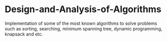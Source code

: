 # Design-and-Analysis-of-Algorithms

Implementation of some of the most known algorithms to solve problems such as sorting, searching, minimum spanning tree, dynamic programming, knapsack and etc. 
